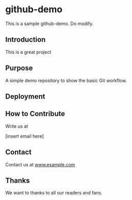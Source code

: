 # github-demo

This is a sample github-demo. Do modify.

## Introduction

This is a great project

## Purpose

A simple demo repository to show the basic Git workflow.

## Deployment 

## How to Contribute
Write us at 

[insert email here]

## Contact

Contact us at www.example.com

## Thanks

We want to thanks to all our readers and fans.
